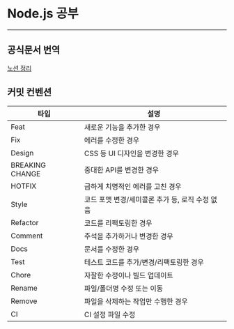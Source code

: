 # Node.js 공부
---

## 공식문서 번역

[노션 정리](https://discreet-fahrenheit-6d7.notion.site/Node-js-2643b4cce74080e7a98fca14ecd7d3d7)

## 커밋 컨벤션

| 타입 | 설명 |
| --- | --- |
| Feat | 새로운 기능을 추가한 경우 |
| Fix | 에러를 수정한 경우 |
| Design | CSS 등 UI 디자인을 변경한 경우 |
| BREAKING CHANGE | 중대한 API를 변경한 경우 |
| HOTFIX | 급하게 치명적인 에러를 고친 경우 |
| Style | 코드 포맷 변경/세미콜론 추가 등, 로직 수정 없음 |
| Refactor | 코드를 리팩토링한 경우 |
| Comment | 주석을 추가하거나 변경한 경우 |
| Docs | 문서를 수정한 경우 |
| Test | 테스트 코드를 추가/변경/리팩토링한 경우 |
| Chore | 자잘한 수정이나 빌드 업데이트 |
| Rename | 파일/폴더명 수정 또는 이동 |
| Remove | 파일을 삭제하는 작업만 수행한 경우 |
| CI | CI 설정 파일 수정 |
